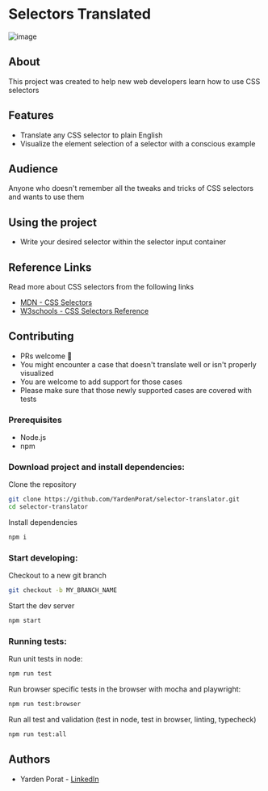 # Selectors Translated

![image](https://user-images.githubusercontent.com/56086371/204091624-e1b48d89-e9ad-4b41-b336-8b8767dccc45.png)

## About

This project was created to help new web developers learn how to use CSS selectors

## Features

- Translate any CSS selector to plain English
- Visualize the element selection of a selector with a conscious example

## Audience

Anyone who doesn't remember all the tweaks and tricks of CSS selectors and wants to use them

## Using the project

- Write your desired selector within the selector input container

## Reference Links

Read more about CSS selectors from the following links

- [MDN - CSS Selectors](https://developer.mozilla.org/en-US/docs/Web/CSS/CSS_Selectors)
- [W3schools - CSS Selectors Reference](https://www.w3schools.com/cssref/css_selectors.asp)

## Contributing

- PRs welcome 🎉
- You might encounter a case that doesn't translate well or isn't properly visualized
- You are welcome to add support for those cases
- Please make sure that those newly supported cases are covered with tests

### Prerequisites

- Node.js
- npm

### Download project and install dependencies:

Clone the repository

```bash
git clone https://github.com/YardenPorat/selector-translator.git
cd selector-translator
```

Install dependencies

```bash
npm i
```

### Start developing:

Checkout to a new git branch

```bash
git checkout -b MY_BRANCH_NAME
```

Start the dev server

```bash
npm start
```

### Running tests:

Run unit tests in node:

```bash
npm run test
```

Run browser specific tests in the browser with mocha and playwright:

```bash
npm run test:browser
```

Run all test and validation (test in node, test in browser, linting, typecheck)

```bash
npm run test:all
```

## Authors

- Yarden Porat - [LinkedIn](https://www.linkedin.com/in/yarden-porat/)

